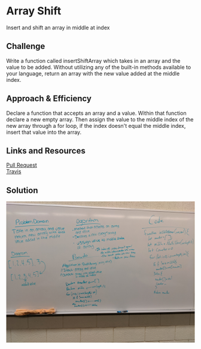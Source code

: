 # Array Shift
Insert and shift an array in middle at index

## Challenge
Write a function called insertShiftArray which takes in an array and the value to be added. Without utilizing any of the built-in methods available to your language, return an array with the new value added at the middle index.

## Approach & Efficiency
Declare a function that accepts an array and a value. Within that function declare a new empty array. Then assign the value to the middle index of the new array through a for loop, if the index doesn't equal the middle index, insert that value into the array.


## Links and Resources
[Pull Request]() <br>
[Travis]()

## Solution
![whiteboard](../assets/challenge02-arrayshift.jpg)
